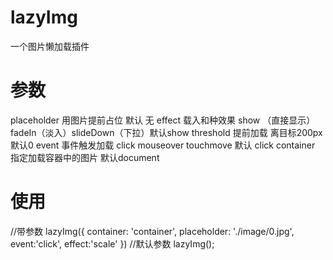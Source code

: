 # lazyImg
一个图片懒加载插件
 
# 参数 
placeholder   用图片提前占位 默认 无
effect   载入和种效果
show  （直接显示）fadeIn（淡入）slideDown（下拉）默认show
threshold   提前加载 离目标200px 默认0
event   事件触发加载 click mouseover touchmove 默认 click
container   指定加载容器中的图片 默认document

# 使用
<script src="lazyImg.js"></script>
//带参数
lazyImg({
      container: 'container',
      placeholder: './image/0.jpg',
      event:'click',
      effect:'scale'
 })
 //默认参数
 lazyImg();
